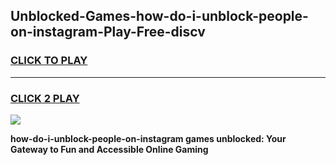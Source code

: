 
## Unblocked-Games-how-do-i-unblock-people-on-instagram-Play-Free-discv
<h3>
<a href="https://premium76.site?title=how-do-i-unblock-people-on-instagram&ref=21A">CLICK TO PLAY</a></h3>
<hr>

<h3>
<a href="https://premium76.site?title=how-do-i-unblock-people-on-instagram&ref=21A">CLICK 2 PLAY</a>
  
</h3>

<a href="https://premium76.site?title=how-do-i-unblock-people-on-instagram&ref=21A"><img src="https://clearcache.store/games.png"></a>


**how-do-i-unblock-people-on-instagram games unblocked: Your Gateway to Fun and Accessible Online Gaming**
